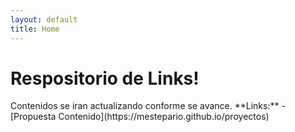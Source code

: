 ```yaml
---
layout: default
title: Home
---
```

<h1>Respositorio de Links!</h1>
Contenidos se iran actualizando conforme se avance.
**Links:** 
- [Propuesta Contenido](https://mestepario.github.io/proyectos)
